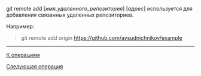 git remote add [*имя_удаленного_репозитория*] [*адрес*] используется для добавления связанных удаленных репозиториев.

Например:

> git remote add origin https://github.com/avsudnichnikov/example

---
[К операциям](/operations-git/Git-operations)

 [Следующая операция](/operations-git/Git-status.md)